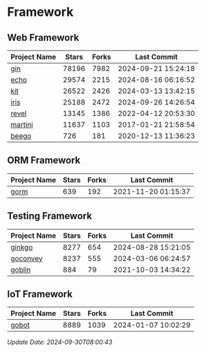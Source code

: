 # Framework

## Web Framework
| Project Name | Stars | Forks | Last Commit |
| ------------ | ----- | ----- | ----------- |
| [gin](https://github.com/gin-gonic/gin) | 78196 | 7982 | 2024-09-21 15:24:18 |
| [echo](https://github.com/labstack/echo) | 29574 | 2215 | 2024-08-16 06:16:52 |
| [kit](https://github.com/go-kit/kit) | 26522 | 2426 | 2024-03-13 13:42:15 |
| [iris](https://github.com/kataras/iris) | 25188 | 2472 | 2024-09-26 14:26:54 |
| [revel](https://github.com/revel/revel) | 13145 | 1386 | 2022-04-12 20:53:30 |
| [martini](https://github.com/go-martini/martini) | 11637 | 1103 | 2017-01-21 21:58:54 |
| [beego](https://github.com/astaxie/beego) | 726 | 181 | 2020-12-13 11:36:23 |

## ORM Framework
| Project Name | Stars | Forks | Last Commit |
| ------------ | ----- | ----- | ----------- |
| [gorm](https://github.com/jinzhu/gorm) | 639 | 192 | 2021-11-20 01:15:37 |

## Testing Framework
| Project Name | Stars | Forks | Last Commit |
| ------------ | ----- | ----- | ----------- |
| [ginkgo](https://github.com/onsi/ginkgo) | 8277 | 654 | 2024-08-28 15:21:05 |
| [goconvey](https://github.com/smartystreets/goconvey) | 8237 | 555 | 2024-03-06 06:24:57 |
| [goblin](https://github.com/franela/goblin) | 884 | 79 | 2021-10-03 14:34:22 |

## IoT Framework
| Project Name | Stars | Forks | Last Commit |
| ------------ | ----- | ----- | ----------- |
| [gobot](https://github.com/hybridgroup/gobot) | 8889 | 1039 | 2024-01-07 10:02:29 |

*Update Date: 2024-09-30T08:00:43*